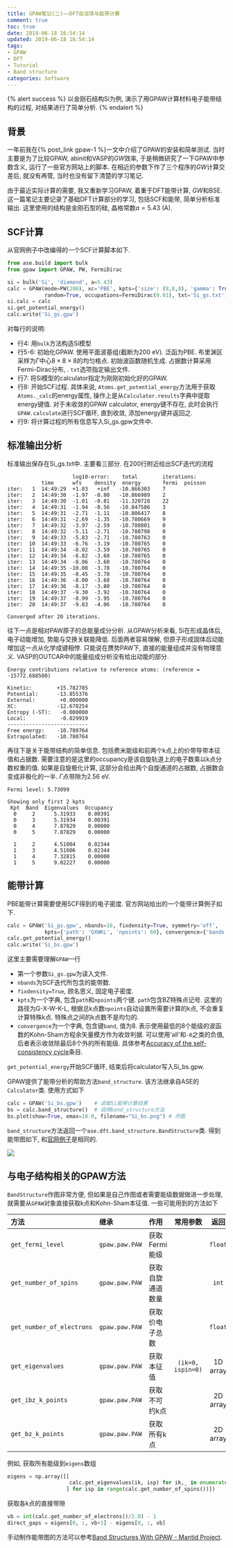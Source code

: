 ```yaml
---
title: GPAW笔记(二)——DFT自洽场与能带计算
comment: true
toc: true
date: 2019-06-18 16:54:14
updated: 2019-06-18 16:54:14
tags:
- GPAW
- DFT
- Tutorial
- Band structure
categories: Software
---
```


{% alert success %}
以金刚石结构Si为例, 演示了用GPAW计算材料电子能带结构的过程, 对结果进行了简单分析.
{% endalert %}
<!--more-->

## 背景

一年前我在{% post_link gpaw-1 %}一文中介绍了GPAW的安装和简单测试. 当时主要是为了比较GPAW, abinit和VASP的*GW*效率, 于是稍微研究了一下GPAW中参数含义, 运行了一些官方网站上的脚本. 在相近的参数下作了三个程序的*GW*计算交差后, 就没有再管, 当时也没有留下清楚的学习笔记.

由于最近实际计算的需要, 我又重新学习GPAW, 着重于DFT能带计算, *GW*和BSE. 这一篇笔记主要记录了基础DFT计算部分的学习, 包括SCF和能带, 简单分析标准输出. 这里使用的结构是金刚石型的硅, 晶格常数$a=5.43$ (A).

## SCF计算

从官网例子中改编得的一个SCF计算脚本如下.

```python
from ase.build import bulk
from gpaw import GPAW, PW, FermiDirac

si = bulk('Si', 'diamond', a=5.43)
calc = GPAW(mode=PW(200), xc='PBE', kpts={'size': (8,8,8), 'gamma': True},
            random=True, occupations=FermiDirac(0.01), txt='Si_gs.txt')
si.calc = calc
si.get_potential_energy()
calc.write('Si_gs.gpw')
```

对每行的说明:

- 行4: 用`bulk`方法构造Si模型
- 行5-6: 初始化GPAW. 使用平面波基组(截断为200 eV). 泛函为PBE. 布里渊区采样为$\Gamma$中心$8\times8\times8$的均匀格点. 初始波函数随机生成. 占据数计算采用Fermi-Dirac分布, . `txt`选项指定输出文件.
- 行7: 将Si模型的calculator指定为刚刚初始化好的GPAW.
- 行8: 开始SCF过程. 具体来说, `Atoms.get_potential_energy`方法用于获取`Atoms._calc`的energy属性, 操作上是从`Calculator.results`字典中提取energy键值. 对于未收敛的GPAW calculator, energy键不存在, 此时会执行`GPAW.calculate`进行SCF循环, 直到收敛, 添加energy键并返回之.
- 行9: 将计算过程的所有信息写入Si_gs.gpw文件中.

## 标准输出分析

标准输出保存在Si_gs.txt中. 主要看三部分. 在200行附近给出SCF迭代的流程

```plain
                     log10-error:    total        iterations:
           time      wfs    density  energy       fermi  poisson
iter:   1  14:49:29  +1.03   +inf   -10.866303    7
iter:   2  14:49:30  -1.97  -0.80   -10.866989    2
iter:   3  14:49:30  -1.01  -0.81   -11.320728    22
iter:   4  14:49:31  -1.94  -0.56   -10.847586    3
iter:   5  14:49:31  -2.71  -1.11   -10.806417    8
iter:   6  14:49:31  -2.69  -1.35   -10.780669    9
iter:   7  14:49:32  -3.97  -2.59   -10.780801    0
iter:   8  14:49:32  -5.11  -2.71   -10.780798    0
iter:   9  14:49:33  -5.83  -2.71   -10.780763    0
iter:  10  14:49:33  -6.76  -3.19   -10.780765    0
iter:  11  14:49:34  -8.02  -3.59   -10.780765    0
iter:  12  14:49:34  -6.82  -3.60   -10.780765    0
iter:  13  14:49:34  -8.06  -3.60   -10.780764    0
iter:  14  14:49:35 -10.08  -3.78   -10.780764    0
iter:  15  14:49:35  -8.45  -3.78   -10.780764    0
iter:  16  14:49:36  -8.00  -3.68   -10.780764    0
iter:  17  14:49:36  -8.17  -3.80   -10.780764    0
iter:  18  14:49:37  -9.30  -3.92   -10.780764    0
iter:  19  14:49:37  -8.99  -3.95   -10.780764    0
iter:  20  14:49:37  -9.83  -4.06   -10.780764    0

Converged after 20 iterations.
```

往下一点是相对PAW原子的总能量成分分析. 从GPAW分析来看, Si在形成晶体后, 电子动能增加, 势能与交换关联能降低. 后面两者容易理解, 但原子形成固体后动能增加这一点从化学成键相悖. 只能说在赝势PAW下, 直接的能量组成并没有物理意义. VASP的OUTCAR中的能量组成分析没有给出动能的部分.

```plain
Energy contributions relative to reference atoms: (reference = -15772.688500)

Kinetic:        +15.782785
Potential:      -13.855376
External:        +0.000000
XC:             -12.678254
Entropy (-ST):   -0.000000
Local:           -0.029919
--------------------------
Free energy:    -10.780764
Extrapolated:   -10.780764
```

再往下是关于能带结构的简单信息. 包括费米能级和前两个k点上的价带导带本征值和占据数. 需要注意的是这里的occupancy是该自旋轨道上的电子数乘以k点分数权重的值. 如果是自旋极化计算, 这部分会给出两个自旋通道的占据数, 占据数会变成非极化的一半. $\Gamma$点带隙为2.56 eV.

```plain
Fermi level: 5.73099

Showing only first 2 kpts
 Kpt  Band  Eigenvalues  Occupancy
  0     2      5.31933    0.00391
  0     3      5.31934    0.00391
  0     4      7.87829    0.00000
  0     5      7.87829    0.00000

  1     2      4.51004    0.02344
  1     3      4.51006    0.02344
  1     4      7.32815    0.00000
  1     5      9.02227    0.00000
```

## 能带计算

PBE能带计算需要使用SCF得到的电子密度. 官方网站给出的一个能带计算例子如下.

```python
calc = GPAW('Si_gs.gpw', nbands=16, fixdensity=True, symmetry='off',
            kpts={'path': 'GXWKL', 'npoints': 60}, convergence={'bands': 8})
calc.get_potential_energy()
calc.write('Si_bs.gpw')
```

这里主要需要理解`GPAW`一行

- 第一个参数`Si_gs.gpw`为读入文件.
- `nbands`为SCF迭代所包含的能带数.
- `fixdensity=True`, 顾名思义, 固定电子密度.
- `kpts`为一个字典, 包含`path`和`npoints`两个键. `path`包含BZ特殊点记号. 这里的路径为G-X-W-K-L, 根据总k点数`npoints`自动设置所需要计算的k点, 不会重复计算特殊k点. 特殊点之间的k点数不是均匀的.
- `convergence`为一个字典, 包含键`band`, 值为8. 表示使用最低的8个能级的波函数的Kohn-Sham方程余矢量模方作为收敛判据. 可以使用'all'和`-8`之类的负值, 后者表示收敛除最后8个外的所有能级. 具体参考[Accuracy of the self-consistency cycle](https://wiki.fysik.dtu.dk/gpaw/documentation/manual.html#accuracy-of-the-self-consistency-cycle)条目.

`get_potential_energy`开始SCF循环, 结束后将calculator写入Si_bs.gpw.

GPAW提供了能带分析的帮助方法`band_structure`. 该方法继承自ASE的`Calculator`类. 使用方式如下

```python
calc = GPAW('Si_bs.gpw')    # 读取Si能带计算结果
bs = calc.band_structure()  # 调用band_structure方法
bs.plot(show=True, emax=10.0, filename="Si_bs.png") # 作图
```

`band_structure`方法返回一个`ase.dft.band_structure.BandStructure`类. 得到能带图如下, 和[官网例子](https://wiki.fysik.dtu.dk/gpaw/tutorials/bandstructures/bandstructures.html#bandstructures)是相同的.

![ ](Si_bs.png)

## 与电子结构相关的GPAW方法

`BandStructure`作图非常方便, 但如果是自己作图或者需要能级数据做进一步处理, 就需要从`GPAW`对象直接获取k点和Kohn-Sham本征值. 一些可能用到的方法如下

| 方法                      | 继承           | 作用             |     常用参数      |   返回   |
| :------------------------ | :------------- | :--------------- | :---------------: | :------: |
| `get_fermi_level`         | `gpaw.paw.PAW` | 获取Fermi能级    |                   | `float`  |
| `get_number_of_spins`     | `gpaw.paw.PAW` | 获取自旋通道数量 |                   |  `int`   |
| `get_number_of_electrons` | `gpaw.paw.PAW` | 获取价电子总数   |                   | `float`  |
| `get_eigenvalues`         | `gpaw.paw.PAW` | 获取本征值       | `(ik=0, ispin=0)` | 1D array |
| `get_ibz_k_points`        | `gpaw.paw.PAW` | 获取不可约k点    |                   | 2D array |
| `get_bz_k_points`         | `gpaw.paw.PAW` | 获取所有k点      |                   | 2D array |

例如, 获取所有能级到`eigens`数组

```python
eigens = np.array([[
                    calc.get_eigenvalues(ik, isp) for ik,_ in enumerate(calc.get_ibz_k_points())
                   ] for isp in range(calc.get_number_of_spins())])
```

获取各k点的直接带隙

```python
vb = int(calc.get_number_of_electrons()/2.0) - 1
direct_gaps = eigens[0, :, vb+1] - eigens[0, :, vb]
```

手动制作能带图的方法可以参考[Band Structures With GPAW - Mantid Project](https://www.mantidproject.org/Band_Structures_With_GPAW).
